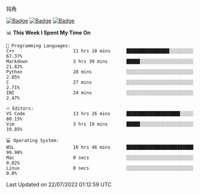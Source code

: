 钝角


[![Badge](https://cp-logo.vercel.app/leetcode-cn/_Hy3)](https://leetcode.cn/u/_hy3/)
[![Badge](https://cp-logo.vercel.app/codeforces/buhuixiedaima)](https://codeforces.com/profile/buhuixiedaima)
[![Badge](https://cp-logo.vercel.app/atcoder/Hy3)](https://atcoder.jp/users/Hy3)
<br>
<!--START_SECTION:waka-->
📊 **This Week I Spent My Time On** 

```text
💬 Programming Languages: 
C++                      11 hrs 18 mins      ████████████████░░░░░░░░░   67.37% 
Markdown                 3 hrs 39 mins       █████░░░░░░░░░░░░░░░░░░░░   21.82% 
Python                   28 mins             ░░░░░░░░░░░░░░░░░░░░░░░░░   2.85% 
C                        27 mins             ░░░░░░░░░░░░░░░░░░░░░░░░░   2.71% 
INI                      24 mins             ░░░░░░░░░░░░░░░░░░░░░░░░░   2.47%

🔥 Editors: 
VS Code                  13 hrs 26 mins      ████████████████████░░░░░   80.15% 
Vim                      3 hrs 19 mins       █████░░░░░░░░░░░░░░░░░░░░   19.85%

💻 Operating System: 
WSL                      16 hrs 46 mins      █████████████████████████   99.98% 
Mac                      0 secs              ░░░░░░░░░░░░░░░░░░░░░░░░░   0.02% 
Linux                    0 secs              ░░░░░░░░░░░░░░░░░░░░░░░░░   0.0%

```


 Last Updated on 22/07/2022 01:12:59 UTC
<!--END_SECTION:waka-->

